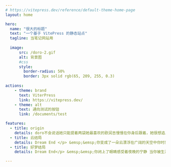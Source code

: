 ```yaml
---
# https://vitepress.dev/reference/default-theme-home-page
layout: home

hero:
  name: "很大的标题"
  text: "一个基于 VitePress 的静态站点"
  tagline: 当笔记网站用
  
  image:
      src: /doro-2.gif
      alt: 背景图
      #css
      style:
        border-radius: 50%
        border: 3px solid rgb(65, 209, 255, 0.3)
        
actions:
    - theme: brand
      text: ViterPress
      link: https://vitepress.dev/
    - theme: alt
      text: 通向测试的按钮
      link: /documents/test

features:
  - title: origin
    details: doro不会说话她只能提着两袋她最喜欢的欧润吉慢慢在你身后跟着，她很想追上去把欧润吉给你
  - title: 云结局
    details: Dream End </p> &emsp;&emsp;你变成了一朵云漂浮在广阔的天空中你时而化作绵羊，时而化作山峰你不再被地面的规则所束缚可以随心所欲地变换形状，随风飘荡偶尔化作雨水，滋润大地偶尔化作阴云，为人们遮挡烈日你明白了一个道理：每一次变化，都是一次新的开始
  - title: 好梦结局
    details: Dream End</p> &emsp;&emsp;你闭上了眼睛感受着夜晚的宁静 当你被生活的压力压得喘不过气时当你被现实的残酷打击得遍体鳞伤时小笨床总是会温柔地安慰、拥抱着你虽然你知道它无法改变你的命运也无法替你解决问题但至少，它可以在你最脆弱的时候给你一个喘息的机会谢谢你，小笨床

---
```



